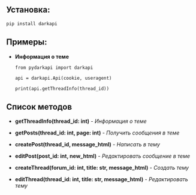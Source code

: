 ## Установка:

```
pip install darkapi
```

## Примеры:

* **Информация о теме**
  ```
  from pydarkapi import darkapi

  api = darkapi.Api(cookie, useragent)

  print(api.getThreadInfo(thread_id))
  ```

## Список методов

* **getThreadInfo(thread_id: int)** - *Информация о теме*

* **getPosts(thread_id: int, page: int)** - *Получить сообщения в теме*

* **createPost(thread_id, message_html)** - *Написать в тему*

* **editPost(post_id: int, new_html)** - *Редактировать сообщение в теме*

* **createThread(forum_id: int, title: str, message_html)** - *Создать тему*

* **editThread(thread_id: int, title: str, message_html)** - *Редактировать тему*